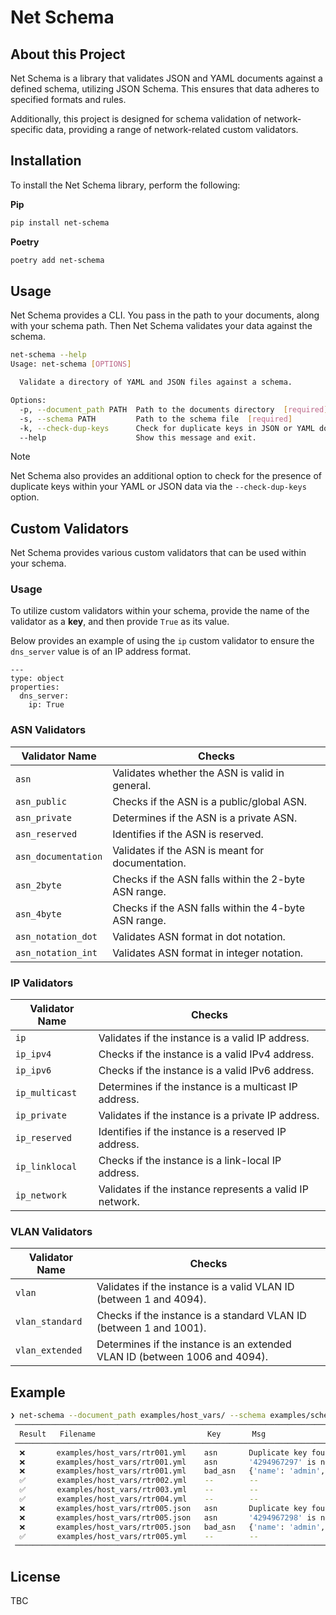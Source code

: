 # Net Schema

## About this Project

Net Schema is a library that validates JSON and YAML documents against a defined schema, utilizing JSON Schema. This ensures that data adheres to specified formats and rules.

Additionally, this project is designed for schema validation of network-specific data, providing a range of network-related custom validators.

## Installation

To install the Net Schema library, perform the following:

**Pip**

```bash
pip install net-schema
```

**Poetry**

```bash
poetry add net-schema
```

## Usage
Net Schema provides a CLI. You pass in the path to your documents, along with your schema path. Then Net Schema validates your data against the schema.

```bash
net-schema --help
Usage: net-schema [OPTIONS]

  Validate a directory of YAML and JSON files against a schema.

Options:
  -p, --document_path PATH  Path to the documents directory  [required]
  -s, --schema PATH         Path to the schema file  [required]
  -k, --check-dup-keys      Check for duplicate keys in JSON or YAML documents
  --help                    Show this message and exit.
```

> [!NOTE]
> Net Schema also provides an additional option to check for the presence of duplicate keys within your YAML or JSON data via the `--check-dup-keys` option.

## Custom Validators

Net Schema provides various custom validators that can be used within your schema.

### Usage

To utilize custom validators within your schema, provide the name of the validator as a **key**, and then provide `True` as its value.

Below provides an example of using the `ip` custom validator to ensure the `dns_server` value is of an IP address format.
```
---
type: object
properties:
  dns_server:
    ip: True
```

### ASN Validators

| Validator Name         | Checks                                                      |
|------------------------|-------------------------------------------------------------|
| `asn`                  | Validates whether the ASN is valid in general.              |
| `asn_public`           | Checks if the ASN is a public/global ASN.                   |
| `asn_private`          | Determines if the ASN is a private ASN.                     |
| `asn_reserved`         | Identifies if the ASN is reserved.                          |
| `asn_documentation`    | Validates if the ASN is meant for documentation.            |
| `asn_2byte`            | Checks if the ASN falls within the 2-byte ASN range.        |
| `asn_4byte`            | Checks if the ASN falls within the 4-byte ASN range.        |
| `asn_notation_dot`     | Validates ASN format in dot notation.                       |
| `asn_notation_int`     | Validates ASN format in integer notation.

### IP Validators

| Validator Name   | Checks                                                         |
|------------------|----------------------------------------------------------------|
| `ip`             | Validates if the instance is a valid IP address.               |
| `ip_ipv4`        | Checks if the instance is a valid IPv4 address.                |
| `ip_ipv6`        | Checks if the instance is a valid IPv6 address.                |
| `ip_multicast`   | Determines if the instance is a multicast IP address.          |
| `ip_private`     | Validates if the instance is a private IP address.             |
| `ip_reserved`    | Identifies if the instance is a reserved IP address.           |
| `ip_linklocal`   | Checks if the instance is a link-local IP address.             |
| `ip_network`     | Validates if the instance represents a valid IP network.       |

### VLAN Validators

| Validator Name    | Checks                                                                       |
|-------------------|------------------------------------------------------------------------------|
| `vlan`            | Validates if the instance is a valid VLAN ID (between 1 and 4094).           |
| `vlan_standard`   | Checks if the instance is a standard VLAN ID (between 1 and 1001).           |
| `vlan_extended`   | Determines if the instance is an extended VLAN ID (between 1006 and 4094).   |




## Example

```bash
❯ net-schema --document_path examples/host_vars/ --schema examples/schema.yaml --check-dup-keys
 ────────────────────────────────────────────────────────────────────────────────────────────────────────────────────
  Result   Filename                         Key       Msg
 ────────────────────────────────────────────────────────────────────────────────────────────────────────────────────
  ❌       examples/host_vars/rtr001.yml    asn       Duplicate key found: asn
  ❌       examples/host_vars/rtr001.yml    asn       '4294967297' is not a valid ASN.
  ❌       examples/host_vars/rtr001.yml    bad_asn   {'name': 'admin', 'password': 'admin'} is not of type 'string'
  ✅       examples/host_vars/rtr002.yml    --        --
  ✅       examples/host_vars/rtr003.yml    --        --
  ✅       examples/host_vars/rtr004.yml    --        --
  ❌       examples/host_vars/rtr005.json   asn       Duplicate key found: asn
  ❌       examples/host_vars/rtr005.json   asn       '4294967298' is not a valid ASN.
  ❌       examples/host_vars/rtr005.json   bad_asn   {'name': 'admin', 'password': 'admin'} is not of type 'string'
  ✅       examples/host_vars/rtr005.yml    --        --
 ────────────────────────────────────────────────────────────────────────────────────────────────────────────────────
```

## License
TBC